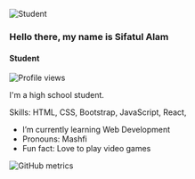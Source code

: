 ![Student](https://adigitalguru.com/wp-content/uploads/2019/11/banner-web-development.png)

### Hello there, my name is Sifatul Alam
#### Student

![Profile views](https://gpvc.arturio.dev/SifatulAlam)  

I'm a high school student. 

Skills: HTML, CSS, Bootstrap, JavaScript, React,

- I’m currently learning Web Development 
- Pronouns: Mashfi 
- Fun fact: Love to play video games 


![GitHub metrics](https://metrics.lecoq.io/SifatulAlam)  

